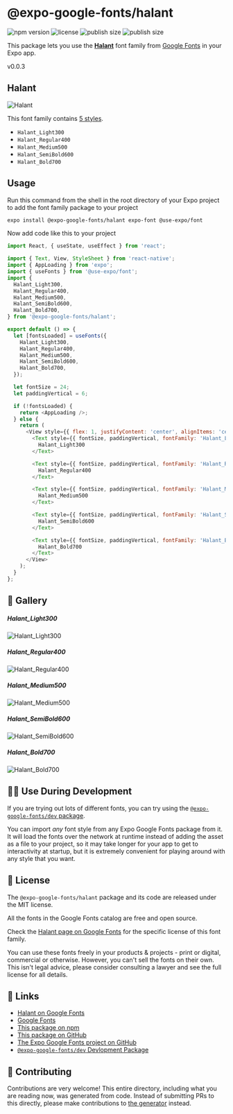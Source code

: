 # @expo-google-fonts/halant

![npm version](https://flat.badgen.net/npm/v/@expo-google-fonts/halant)
![license](https://flat.badgen.net/github/license/expo/google-fonts)
![publish size](https://flat.badgen.net/packagephobia/install/@expo-google-fonts/halant)
![publish size](https://flat.badgen.net/packagephobia/publish/@expo-google-fonts/halant)

This package lets you use the [**Halant**](https://fonts.google.com/specimen/Halant) font family from [Google Fonts](https://fonts.google.com/) in your Expo app.

v0.0.3

## Halant

![Halant](./font-family.png)

This font family contains [5 styles](#-gallery).

- `Halant_Light300`
- `Halant_Regular400`
- `Halant_Medium500`
- `Halant_SemiBold600`
- `Halant_Bold700`

## Usage

Run this command from the shell in the root directory of your Expo project to add the font family package to your project
```sh
expo install @expo-google-fonts/halant expo-font @use-expo/font
```

Now add code like this to your project
```js
import React, { useState, useEffect } from 'react';

import { Text, View, StyleSheet } from 'react-native';
import { AppLoading } from 'expo';
import { useFonts } from '@use-expo/font';
import {
  Halant_Light300,
  Halant_Regular400,
  Halant_Medium500,
  Halant_SemiBold600,
  Halant_Bold700,
} from '@expo-google-fonts/halant';

export default () => {
  let [fontsLoaded] = useFonts({
    Halant_Light300,
    Halant_Regular400,
    Halant_Medium500,
    Halant_SemiBold600,
    Halant_Bold700,
  });

  let fontSize = 24;
  let paddingVertical = 6;

  if (!fontsLoaded) {
    return <AppLoading />;
  } else {
    return (
      <View style={{ flex: 1, justifyContent: 'center', alignItems: 'center' }}>
        <Text style={{ fontSize, paddingVertical, fontFamily: 'Halant_Light300' }}>
          Halant_Light300
        </Text>

        <Text style={{ fontSize, paddingVertical, fontFamily: 'Halant_Regular400' }}>
          Halant_Regular400
        </Text>

        <Text style={{ fontSize, paddingVertical, fontFamily: 'Halant_Medium500' }}>
          Halant_Medium500
        </Text>

        <Text style={{ fontSize, paddingVertical, fontFamily: 'Halant_SemiBold600' }}>
          Halant_SemiBold600
        </Text>

        <Text style={{ fontSize, paddingVertical, fontFamily: 'Halant_Bold700' }}>
          Halant_Bold700
        </Text>
      </View>
    );
  }
};

```

## 🔡 Gallery

##### Halant_Light300
![Halant_Light300](./efbf1567d1ee285b609cc33198f6bf85b75ffc137871c0c74b770bda82fe5f96.ttf.png)

##### Halant_Regular400
![Halant_Regular400](./d2becc2fc9d31bd06f7378b501b26b4eb057167cc3722297588a277f45b05fba.ttf.png)

##### Halant_Medium500
![Halant_Medium500](./e6e6c9b73832eb91900f4298ec5c6b73e8d537163220299fa6213b8d702b9f37.ttf.png)

##### Halant_SemiBold600
![Halant_SemiBold600](./c38923af0ef17edd914dfb2737891b725cd1cc9dfc36bd72ba413213e99839a3.ttf.png)

##### Halant_Bold700
![Halant_Bold700](./4d09a5ce42fc23e8619b6c817a9bc5522bc64ede74b5a75d99fe2815244ca6a8.ttf.png)


## 👩‍💻 Use During Development

If you are trying out lots of different fonts, you can try using the [`@expo-google-fonts/dev` package](https://github.com/expo/google-fonts/tree/master/font-packages/dev#readme).

You can import *any* font style from any Expo Google Fonts package from it. It will load the fonts
over the network at runtime instead of adding the asset as a file to your project, so it may take longer
for your app to get to interactivity at startup, but it is extremely convenient
for playing around with any style that you want.

## 📖 License

The `@expo-google-fonts/halant` package and its code are released under the MIT license.

All the fonts in the Google Fonts catalog are free and open source.

Check the [Halant page on Google Fonts](https://fonts.google.com/specimen/Halant) for the specific license of this font family.

You can use these fonts freely in your products & projects - print or digital, commercial or otherwise. However, you can't sell the fonts on their own. This isn't legal advice, please consider consulting a lawyer and see the full license for all details.

## 🔗 Links

- [Halant on Google Fonts](https://fonts.google.com/specimen/Halant)
- [Google Fonts](https://fonts.google.com/)
- [This package on npm](https://www.npmjs.com/package/@expo-google-fonts/halant)
- [This package on GitHub](https://github.com/expo/google-fonts/tree/master/font-packages/halant)
- [The Expo Google Fonts project on GitHub](https://github.com/expo/google-fonts)
- [`@expo-google-fonts/dev` Devlopment Package](https://github.com/expo/google-fonts/tree/master/font-packages/dev)


## 🤝 Contributing

Contributions are very welcome! This entire directory, including what you are reading now, was generated from code. Instead of submitting PRs to this directly, please make contributions to [the generator](https://github.com/expo/google-fonts/tree/master/packages/generator) instead.
